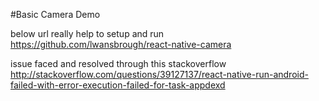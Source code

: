 #Basic Camera Demo 

below url really help to setup and run
https://github.com/lwansbrough/react-native-camera

issue faced and resolved through this stackoverflow
http://stackoverflow.com/questions/39127137/react-native-run-android-failed-with-error-execution-failed-for-task-appdexd 